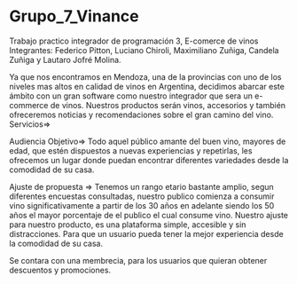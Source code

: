 # Grupo_7_Vinance
Trabajo practico integrador de programación 3, E-comerce de vinos
Integrantes: Federico Pitton, Luciano Chiroli, Maximiliano Zuñiga, Candela Zuñiga y Lautaro Jofré Molina.
 
Ya que nos encontramos en Mendoza, una de la provincias con uno de los niveles mas altos en calidad de vinos en Argentina, decidimos abarcar este ámbito con un gran  software como nuestro integrador que sera un e-commerce de vinos. Nuestros productos serán vinos, accesorios y también ofreceremos noticias y recomendaciones sobre el gran camino del vino.
Servicios=>

Audiencia Objetivo=> Todo aquel público amante del buen vino, mayores de edad, que estén dispuestos a nuevas experiencias y repetirlas, les ofrecemos un lugar donde puedan encontrar diferentes variedades desde la comodidad de su casa.

Ajuste de propuesta => Tenemos un rango etario bastante amplio, segun diferentes encuestas consultadas, nuestro publico comienza a consumir vino significativamente a partir de los 30 años en adelante siendo los 50 años el mayor porcentaje de el publico el cual consume vino.
Nuestro ajuste para nuestro producto, es una plataforma simple, accesible y sin distracciones. Para que un usuario pueda tener la mejor experiencia desde la comodidad de su casa.

Se contara con una membrecia, para los usuarios que quieran obtener descuentos y promociones.


